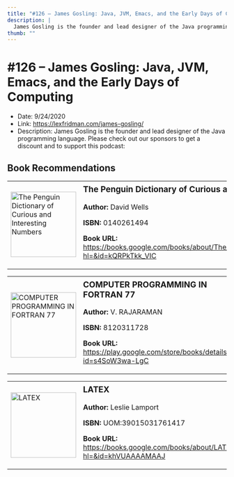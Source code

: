 ```yaml
---
title: "#126 – James Gosling: Java, JVM, Emacs, and the Early Days of Computing"
description: |
  James Gosling is the founder and lead designer of the Java programming language. Please check out our sponsors to get a discount and to support this podcast:"
thumb: ""
---
```


# #126 – James Gosling: Java, JVM, Emacs, and the Early Days of Computing

  - Date: 9/24/2020
  - Link: https://lexfridman.com/james-gosling/
  - Description: James Gosling is the founder and lead designer of the Java programming language. Please check out our sponsors to get a discount and to support this podcast:

## Book Recommendations

<table style="border: none;"><tr style="border: none;"><td style="border: none;"><img src="https://books.google.com/books/content?id=kQRPkTkk_VIC&printsec=frontcover&img=1&zoom=1&edge=curl&source=gbs_api" alt="The Penguin Dictionary of Curious and Interesting Numbers" width="150" style="vertical-align: top;"></td><td style="border: none; vertical-align: top;"><h3 style='margin-top: 5'>The Penguin Dictionary of Curious and Interesting Numbers</h3><p><strong>Author:</strong> David Wells</p><p><strong>ISBN:</strong> 0140261494</p><p><strong>Book URL:</strong> <a href="https://books.google.com/books/about/The_Penguin_Dictionary_of_Curious_and_In.html?hl=&id=kQRPkTkk_VIC">https://books.google.com/books/about/The_Penguin_Dictionary_of_Curious_and_In.html?hl=&id=kQRPkTkk_VIC</a></p></td></tr></table>
<table style="border: none;"><tr style="border: none;"><td style="border: none;"><img src="https://books.google.com/books/content?id=s4SoW3wa-LgC&printsec=frontcover&img=1&zoom=1&edge=curl&source=gbs_api" alt="COMPUTER PROGRAMMING IN FORTRAN 77" width="150" style="vertical-align: top;"></td><td style="border: none; vertical-align: top;"><h3 style='margin-top: 5'>COMPUTER PROGRAMMING IN FORTRAN 77</h3><p><strong>Author:</strong> V. RAJARAMAN</p><p><strong>ISBN:</strong> 8120311728</p><p><strong>Book URL:</strong> <a href="https://play.google.com/store/books/details?id=s4SoW3wa-LgC">https://play.google.com/store/books/details?id=s4SoW3wa-LgC</a></p></td></tr></table>
<table style="border: none;"><tr style="border: none;"><td style="border: none;"><img src="https://books.google.com/books/content?id=khVUAAAAMAAJ&printsec=frontcover&img=1&zoom=1&source=gbs_api" alt="LATEX" width="150" style="vertical-align: top;"></td><td style="border: none; vertical-align: top;"><h3 style='margin-top: 5'>LATEX</h3><p><strong>Author:</strong> Leslie Lamport</p><p><strong>ISBN:</strong> UOM:39015031761417</p><p><strong>Book URL:</strong> <a href="https://books.google.com/books/about/LATEX.html?hl=&id=khVUAAAAMAAJ">https://books.google.com/books/about/LATEX.html?hl=&id=khVUAAAAMAAJ</a></p></td></tr></table>
